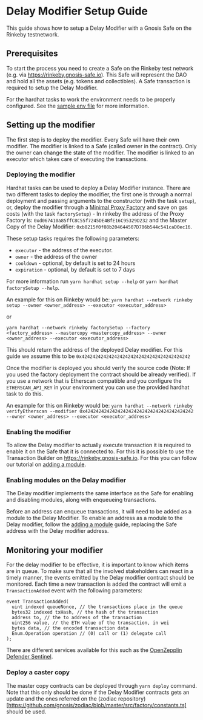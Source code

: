 # Delay Modifier Setup Guide

This guide shows how to setup a Delay Modifier with a Gnosis Safe on the Rinkeby testnetwork.

## Prerequisites

To start the process you need to create a Safe on the Rinkeby test network (e.g. via https://rinkeby.gnosis-safe.io). This Safe will represent the DAO and hold all the assets (e.g. tokens and collectibles). A Safe transaction is required to setup the Delay Modifier.

For the hardhat tasks to work the environment needs to be properly configured. See the [sample env file](../.env.sample) for more information.

## Setting up the modifier

The first step is to deploy the modifier. Every Safe will have their own modifier. The modifier is linked to a Safe (called owner in the contract). Only the owner can change the state of the modifier. The modifier is linked to an executor which takes care of executing the transactions.

### Deploying the modifier

Hardhat tasks can be used to deploy a Delay Modifier instance. There are two different tasks to deploy the modifier, the first one is through a normal deployment and passing arguments to the constructor (with the task `setup`), or, deploy the modifier through a [Minimal Proxy Factory](https://eips.ethereum.org/EIPS/eip-1167) and save on gas costs (with the task `factorySetup`) - In rinkeby the address of the Proxy Factory is: `0xd067410a85ffC8C55f7245DE4BfE16C95329D232` and the Master Copy of the Delay Modifier: `0xb8215f0f08b204644507D706b544c541caD0ec16`.

These setup tasks requires the following parameters:

- `executor` - the address of the executor.
- `owner` - the address of the owner
- `cooldown` - optional, by default is set to 24 hours
- `expiration` - optional, by default is set to 7 days

For more information run `yarn hardhat setup --help` or `yarn hardhat factorySetup --help`.

An example for this on Rinkeby would be:
`yarn hardhat --network rinkeby setup --owner <owner_address> --executor <executor_address>`

or

`yarn hardhat --network rinkeby factorySetup --factory <factory_address> --mastercopy <mastercopy_address> --owner <owner_address> --executor <executor_address>`

This should return the address of the deployed Delay modifier. For this guide we assume this to be `0x4242424242424242424242424242424242424242`

Once the modifier is deployed you should verify the source code (Note: If you used the factory deployment the contract should be already verified). If you use a network that is Etherscan compatible and you configure the `ETHERSCAN_API_KEY` in your environment you can use the provided hardhat task to do this.

An example for this on Rinkeby would be:
`yarn hardhat --network rinkeby verifyEtherscan --modifier 0x4242424242424242424242424242424242424242 --owner <owner_address> --executor <executor_address>`

### Enabling the modifier

To allow the Delay modifier to actually execute transaction it is required to enable it on the Safe that it is connected to. For this it is possible to use the Transaction Builder on https://rinkeby.gnosis-safe.io. For this you can follow our tutorial on [adding a module](https://help.gnosis-safe.io/en/articles/4934427-add-a-module).

### Enabling modules on the Delay modifier

The Delay modifier implements the same interface as the Safe for enabling and disabling modules, along with enqueueing transactions.

Before an address can enqueue transactions, it will need to be added as a module to the Delay Modifier. To enable an address as a module to the Delay modifier, follow the [adding a module](https://help.gnosis-safe.io/en/articles/4934427-add-a-module) guide, replacing the Safe address with the Delay modifier address.

## Monitoring your modifier

For the delay modifier to be effective, it is important to know which items are in queue. To make sure that all the involved stakeholders can react in a timely manner, the events emitted by the Delay modifier contract should be monitored. Each time a new transaction is added the contract will emit a `TransactionAdded` event with the following parameters:
```
event TransactionAdded(
  uint indexed queueNonce, // the transactions place in the queue
  bytes32 indexed txHash, // the hash of the transaction
  address to, // the to address of the transaction
  uint256 value, // the ETH value of the transaction, in wei
  bytes data, // the encoded transaction data
  Enum.Operation operation // (0) call or (1) delegate call
);
```

There are different services available for this such as the [OpenZepplin Defender Sentinel](https://docs.openzeppelin.com/defender/sentinel).


### Deploy a caster copy
The master copy contracts can be deployed through `yarn deploy` command. Note that this only should be done if the Delay Modifier contracts gets an update and the ones referred on the (zodiac repository)[https://github.com/gnosis/zodiac/blob/master/src/factory/constants.ts] should be used.